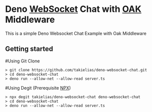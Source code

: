 # Deno [WebSocket](https://deno.land/std/ws) Chat with [OAK](https://github.com/oakserver/oak) Middleware

This is a simple Deno Websocket Chat Example with Oak Middleware 
## Getting started

#Using Git Clone
```
> git clone https://github.com/takielias/deno-websocket-chat.git
> cd deno-websocket-chat
> deno run --allow-net --allow-read server.ts
```

#Using Degit 
(Prerequisite [NPX](https://github.com/npm/npx))
```
> npx degit takielias/deno-websocket-chat deno-websocket-chat
> cd deno-websocket-chat
> deno run --allow-net --allow-read server.ts
```
